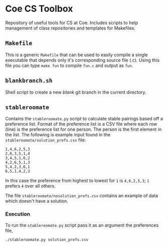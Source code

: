 # Coe CS Toolbox

Repository of useful tools for CS at Coe.  Includes scripts
to help management of class repositories and templates for Makefiles.

## `Makefile`

This is a generic `Makefile` that can be used to easily compile a
single executable that depends only it's corresponding source file
(.c).  Using this file you can type `make fun` to compile `fun.c` and
output as `fun`.  


## `blankbranch.sh`

Shell script to create a new *blank* git branch in the current
directory.


## `stableroomate`

Contains the `stableroomate.py` script to calculate stable pairings
based off a preference list.  Format of the preference list is a CSV
file where each row (line) is the preference list for one person.  The
person is the first element in the list.  The following is example
input found in the `stableroomate/solution_prefs.csv` file:

    1,4,6,2,5,3
    2,6,3,5,1,4
    3,4,5,1,6,2
    4,2,6,5,1,3
    5,4,2,3,6,1
    6,5,1,4,2,3
    
In this case the preference from highest to lowest for `1` is
`4,6,2,5,3`; `1` prefers `4` over all others.

The file `stableroomate/nosolution_prefs.csv` contains an example of
data which doesn't have a solution.

### Execution

To run the `stableroomate.py` script pass it as an argument the
preferences file,

    ./stableroomate.py solution_prefs.csv
    

